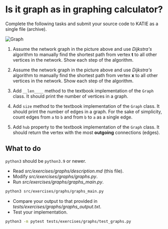 # Is it graph as in graphing calculator?

Complete the following tasks and submit your source code to KATIE as a single file (archive).

![Graph](network.png)

1. Assume the network graph in the picture above and use *Dijkstra's* algorithm to manually find the shortest path from vertex **t** to all other vertices in the network. Show each step of the algorithm.

2. Assume the network graph in the picture above and use *Dijkstra's* algorithm to manually find the shortest path from vertex **x** to all other vertices in the network. Show each step of the algorithm.

5. Add `__len____` method to the textbook implementation of the `Graph` class. It should print the number of vertices in a graph.

4. Add `size` method to the textbook implementation of the `Graph` class. It should print the number of edges in a graph. For the sake of simplicity, count edges from `a` to `b` and from `b` to `a` as a single edge.

5. Add `hub` property to the textbook implementation of the `Graph` class. It should return the vertex with the most **outgoing** connections (edges).

## What to do

`python3` should be `python3.9` or newer.

- Read _src/exercises/graphs/description.md_ (this file).
- Modify _src/exercises/graphs/graphs.py_.
- Run _src/exercises/graphs/graphs_main.py_.

```bash
python3 src/exercises/graphs/graphs_main.py
```

- Compare your output to that provided in _tests/exercises/graphs/graphs_output.txt_.
- Test your implementation.

```bash
python3 -m pytest tests/exercises/graphs/test_graphs.py
```
